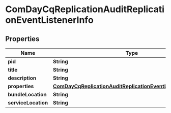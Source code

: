
# ComDayCqReplicationAuditReplicationEventListenerInfo

## Properties
Name | Type | Description | Notes
------------ | ------------- | ------------- | -------------
**pid** | **String** |  |  [optional]
**title** | **String** |  |  [optional]
**description** | **String** |  |  [optional]
**properties** | [**ComDayCqReplicationAuditReplicationEventListenerProperties**](ComDayCqReplicationAuditReplicationEventListenerProperties.md) |  |  [optional]
**bundleLocation** | **String** |  |  [optional]
**serviceLocation** | **String** |  |  [optional]



